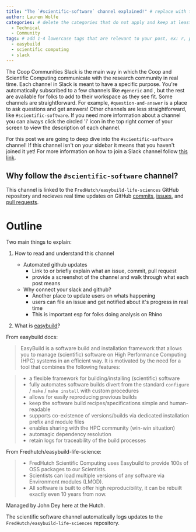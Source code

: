 ```yaml
---
title: "The `#scientific-software` channel explained!" # replace with the title of your post, a short catchy description to entice readers
author: Lauren Wolfe 
categories: # delete the categories that do not apply and keep at least one
  - Technical
  - Community
tags: # add 1-4 lowercase tags that are relevant to your post, ex: r, python, genomics, workflows
  - easybuild
  - scientific computing
  - slack
---
```


The Coop Communities Slack is the main way in which the Coop and Scientific Computing communicate with the research community in real time. Each channel in Slack is meant to have a specific purpose. You're automatically subscribed to a few channels like `#generic` and , but the rest are available for folks to add to their workspace as they see fit. Some channels are straightforward. For example, `#question-and-answer` is a place to ask questions and get answers! Other channels are less straightforward, like `#scientific-software`. If you need more information about a channel you can always click the circled 'i' icon in the top right corner of your screen to view the description of each channel.

For this post we are going to deep dive into the `#scientific-software` channel! If this channel isn't on your sidebar it means that you haven't joined it yet! For more information on how to join a Slack channel follow [this link](https://slack.com/help/articles/205239967-Join-a-channel).

## Why follow the `#scientific-software` channel?

This channel is linked to the `FredHutch/easybuild-life-sciences` GitHub repository and recieves real time updates on GitHub [commits](https://docs.github.com/en/free-pro-team@latest/github/getting-started-with-github/github-glossary#commit), [issues](https://guides.github.com/features/issues/), and [pull requests](https://docs.github.com/en/free-pro-team@latest/github/collaborating-with-issues-and-pull-requests/about-pull-requests).


# Outline
Two main things to explain:

1. How to read and understand this channel
    - Automated github updates
      - Link to or briefly explain what an issue, commit, pull request
      - provide a screenshot of the channel and walk through what each post means
    - Why connect your slack and github?
      - Another place to update users on whats happening 
      - users can file an issue and get notified about it's progress in real time
      - This is important esp for folks doing analysis on Rhino

2. What is [easybuild](https://easybuild.readthedocs.io/en/latest/index.html)?

From easybuild docs:

>EasyBuild is a software build and installation framework that allows you to manage (scientific) software on High Performance Computing (HPC) systems in an efficient way. It is motivated by the need for a tool that combines the following features:

>- a flexible framework for building/installing (scientific) software 
>- fully automates software builds divert from the standard `configure` / `make` / `make install` with custom procedures
>- allows for easily reproducing previous builds
>- keep the software build recipes/specifications simple and human-readable
>- supports co-existence of versions/builds via dedicated installation prefix and module files
>- enables sharing with the HPC community (win-win situation)
>- automagic dependency resolution
>- retain logs for traceability of the build processes

From Fredhutch/easybuild-life-science:
>- FredHutch Scientific Computing uses Easybuild to provide 100s of OSS packages to our Scientists.
>- Scientists can load multiple versions of any software via Environment modules (LMOD).
>- All software is built to offer high reproducibility, it can be rebuilt exactly even 10 years from now.

Managed by John Dey here at the Hutch.

The scientific software channel automatically logs updates to the `FredHutch/easybuild-life-sciences` repository.
